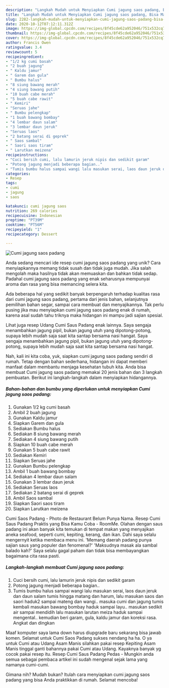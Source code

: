 ```yaml
---
description: "Langkah Mudah untuk Menyiapkan Cumi jagung saos padang, Bisa Manjain Lidah"
title: "Langkah Mudah untuk Menyiapkan Cumi jagung saos padang, Bisa Manjain Lidah"
slug: 2282-langkah-mudah-untuk-menyiapkan-cumi-jagung-saos-padang-bisa-manjain-lidah
date: 2020-10-12T07:12:11.312Z
image: https://img-global.cpcdn.com/recipes/8f45cde62a952046/751x532cq70/cumi-jagung-saos-padang-foto-resep-utama.jpg
thumbnail: https://img-global.cpcdn.com/recipes/8f45cde62a952046/751x532cq70/cumi-jagung-saos-padang-foto-resep-utama.jpg
cover: https://img-global.cpcdn.com/recipes/8f45cde62a952046/751x532cq70/cumi-jagung-saos-padang-foto-resep-utama.jpg
author: Francis Owen
ratingvalue: 3.4
reviewcount: 5
recipeingredient:
- "1/2 kg cumi basah"
- "2 buah jagung"
- " Kaldu jamur"
- " Garem dan gula"
- " Bumbu halus"
- "8 siung bawang merah"
- "4 siung bawang putih"
- "10 buah cabe merah"
- "5 buah cabe rawit"
- " Kemiri"
- "Seruas jahe"
- " Bumbu pelengkap"
- "1 buah bawang bombay"
- "4 lembar daun salam"
- "3 lembar daun jeruk"
- "Seruas laos"
- "2 batang serai di geprek"
- " Saos sambal"
- " Saori saos tiram"
- " Larutkan meizena"
recipeinstructions:
- "Cuci bersih cumi, lalu lamurin jeruk nipis dan sedikit garam"
- "Potong jagung menjadi beberapa bagian.."
- "Tumis bumbu halus sampai wangi lalu masukan serai, laos daun jeruk dan daun salam tumis hingga matang dan harum, lalu masukan saos dan saori haduk2 sampai mateng dan wangi.. masuka cumi dan jagung tumis kembali masukan bawang bombay haduk sampai layu.. masukan sedikit air sampai mendidih lalu masukan larutan meiza haduk sampai mengental.. kemudian beri garam, gula, kaldu jamur dan koreksi rasa. Angkat dan dingkan"
categories:
- Resep
tags:
- cumi
- jagung
- saos

katakunci: cumi jagung saos 
nutrition: 269 calories
recipecuisine: Indonesian
preptime: "PT39M"
cooktime: "PT56M"
recipeyield: "1"
recipecategory: Dessert

---
```



![Cumi jagung saos padang](https://img-global.cpcdn.com/recipes/8f45cde62a952046/751x532cq70/cumi-jagung-saos-padang-foto-resep-utama.jpg)

Anda sedang mencari ide resep cumi jagung saos padang yang unik? Cara menyiapkannya memang tidak susah dan tidak juga mudah. Jika salah mengolah maka hasilnya tidak akan memuaskan dan bahkan tidak sedap. Padahal cumi jagung saos padang yang enak seharusnya mempunyai aroma dan rasa yang bisa memancing selera kita.

Ada beberapa hal yang sedikit banyak berpengaruh terhadap kualitas rasa dari cumi jagung saos padang, pertama dari jenis bahan, selanjutnya pemilihan bahan segar, sampai cara membuat dan menyajikannya. Tak perlu pusing jika mau menyiapkan cumi jagung saos padang enak di rumah, karena asal sudah tahu triknya maka hidangan ini mampu jadi sajian spesial.

Lihat juga resep Udang Cumi Saus Padang enak lainnya. Saya sengaja menambahkan jagung pipil, bukan jagung utuh yang dipotong-potong, supaya lebih mudah saja saat kita santap bersama nasi hangat. Saya sengaja menambahkan jagung pipil, bukan jagung utuh yang dipotong-potong, supaya lebih mudah saja saat kita santap bersama nasi hangat.


Nah, kali ini kita coba, yuk, siapkan cumi jagung saos padang sendiri di rumah. Tetap dengan bahan sederhana, hidangan ini dapat memberi manfaat dalam membantu menjaga kesehatan tubuh kita. Anda bisa membuat Cumi jagung saos padang memakai 20 jenis bahan dan 3 langkah pembuatan. Berikut ini langkah-langkah dalam menyiapkan hidangannya.

<!--inarticleads1-->

##### Bahan-bahan dan bumbu yang diperlukan untuk menyiapkan Cumi jagung saos padang:

1. Gunakan 1/2 kg cumi basah
1. Ambil 2 buah jagung
1. Gunakan  Kaldu jamur
1. Siapkan  Garem dan gula
1. Sediakan  Bumbu halus
1. Sediakan 8 siung bawang merah
1. Sediakan 4 siung bawang putih
1. Siapkan 10 buah cabe merah
1. Gunakan 5 buah cabe rawit
1. Sediakan  Kemiri
1. Siapkan Seruas jahe
1. Gunakan  Bumbu pelengkap
1. Ambil 1 buah bawang bombay
1. Sediakan 4 lembar daun salam
1. Gunakan 3 lembar daun jeruk
1. Sediakan Seruas laos
1. Sediakan 2 batang serai di geprek
1. Ambil  Saos sambal
1. Siapkan  Saori saos tiram
1. Siapkan  Larutkan meizena


Cumi Saos Padang - Photo de Restaurant Belum Punya Nama. Resep Cumi Saus Padang Praktis yang Bisa Kamu Coba - RoomMe. Olahan dengan saus padang ini akan banyak kita temukan di tempat makan yang menyajikan aneka seafood, seperti cumi, kepiting, kerang, dan ikan. Dahi saya selalu mengernyit ketika membaca menu ini. &#39;Memang daerah padang punya sajian saus yang populer dan fenomenal?&#39; &#39;Maksudnya masak ala sambal balado kah?&#39; Saya selalu gagal paham dan tidak bisa membayangkan bagaimana cita rasa pasti. 

<!--inarticleads2-->

##### Langkah-langkah membuat Cumi jagung saos padang:

1. Cuci bersih cumi, lalu lamurin jeruk nipis dan sedikit garam
1. Potong jagung menjadi beberapa bagian..
1. Tumis bumbu halus sampai wangi lalu masukan serai, laos daun jeruk dan daun salam tumis hingga matang dan harum, lalu masukan saos dan saori haduk2 sampai mateng dan wangi.. masuka cumi dan jagung tumis kembali masukan bawang bombay haduk sampai layu.. masukan sedikit air sampai mendidih lalu masukan larutan meiza haduk sampai mengental.. kemudian beri garam, gula, kaldu jamur dan koreksi rasa. Angkat dan dingkan


Maaf komputer saya lama down harus diupgrade baru sekarang bisa jawab komen. Selamat untuk Cumi Saos Padang sukses nendang ha ha. O ya untuk Cumi atau Udang Asam Manis silahkan pakai resep Kepiting Asam Manis tinggal ganti bahannya pakai Cumi atau Udang. Kayaknya banyak yg cocok pakai resep itu. Resep Cumi Saus Padang Pedas - Mungkin anda semua sebagai pembaca artikel ini sudah mengenal sejak lama yang namanya cumi-cumi. 

Gimana nih? Mudah bukan? Itulah cara menyiapkan cumi jagung saos padang yang bisa Anda praktikkan di rumah. Selamat mencoba!
